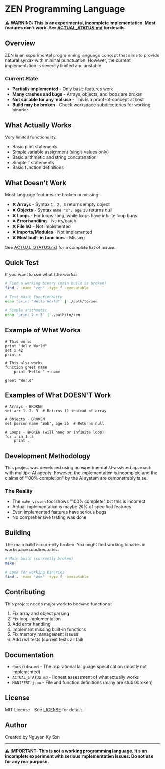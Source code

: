 # ZEN Programming Language

⚠️ **WARNING: This is an experimental, incomplete implementation. Most features don't work. See [ACTUAL_STATUS.md](ACTUAL_STATUS.md) for details.**

## Overview

ZEN is an experimental programming language concept that aims to provide natural syntax with minimal punctuation. However, the current implementation is severely limited and unstable.

### Current State

- **Partially implemented** - Only basic features work
- **Many crashes and bugs** - Arrays, objects, and loops are broken
- **Not suitable for any real use** - This is a proof-of-concept at best
- **Build may be broken** - Check workspace subdirectories for working binaries

## What Actually Works

Very limited functionality:
- Basic print statements
- Simple variable assignment (single values only)
- Basic arithmetic and string concatenation
- Simple if statements
- Basic function definitions

## What Doesn't Work

Most language features are broken or missing:
- ❌ **Arrays** - Syntax `1, 2, 3` returns empty object
- ❌ **Objects** - Syntax `name "x", age 30` returns null
- ❌ **Loops** - For loops hang, while loops have infinite loop bugs
- ❌ **Error handling** - No try/catch
- ❌ **File I/O** - Not implemented
- ❌ **Imports/Modules** - Not implemented
- ❌ **Most built-in functions** - Missing

See [ACTUAL_STATUS.md](ACTUAL_STATUS.md) for a complete list of issues.

## Quick Test

If you want to see what little works:

```bash
# Find a working binary (main build is broken)
find . -name "zen" -type f -executable

# Test basic functionality
echo 'print "Hello World"' | ./path/to/zen

# Simple arithmetic
echo 'print 2 + 3' | ./path/to/zen
```

## Example of What Works

```zen
# This works
print "Hello World"
set x 42
print x

# This also works
function greet name
    print "Hello " + name
    
greet "World"
```

## Examples of What DOESN'T Work

```zen
# Arrays - BROKEN
set arr 1, 2, 3  # Returns {} instead of array

# Objects - BROKEN  
set person name "Bob", age 25  # Returns null

# Loops - BROKEN (will hang or infinite loop)
for i in 1..5
    print i
```

## Development Methodology

This project was developed using an experimental AI-assisted approach with multiple AI agents. However, the implementation is incomplete and the claims of "100% completion" by the AI system are demonstrably false.

### The Reality

- The `make vision` tool shows "100% complete" but this is incorrect
- Actual implementation is maybe 20% of specified features
- Even implemented features have serious bugs
- No comprehensive testing was done

## Building

The main build is currently broken. You might find working binaries in workspace subdirectories:

```bash
# Main build (currently broken)
make

# Look for working binaries
find . -name "zen" -type f -executable
```

## Contributing

This project needs major work to become functional:

1. Fix array and object parsing
2. Fix loop implementation  
3. Add error handling
4. Implement missing built-in functions
5. Fix memory management issues
6. Add real tests (current tests all fail)

## Documentation

- `docs/idea.md` - The aspirational language specification (mostly not implemented)
- `ACTUAL_STATUS.md` - Honest assessment of what actually works
- `MANIFEST.json` - File and function definitions (many are stubs/broken)

## License

MIT License - See [LICENSE](LICENSE) for details.

## Author

Created by Nguyen Ky Son

---

**⚠️ IMPORTANT: This is not a working programming language. It's an incomplete experiment with serious implementation issues. Do not use for any real purpose.**